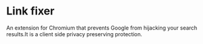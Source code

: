 # Link fixer #

An extension for Chromium that prevents Google from hijacking your search results.It is a client side privacy preserving protection.

